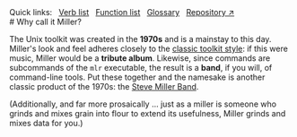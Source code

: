 <!---  PLEASE DO NOT EDIT DIRECTLY. EDIT THE .md.in FILE PLEASE. --->
<div>
<span class="quicklinks">
Quick links:
&nbsp;
<a class="quicklink" href="../reference-verbs/index.html">Verb list</a>
&nbsp;
<a class="quicklink" href="../reference-dsl-builtin-functions/index.html">Function list</a>
&nbsp;
<a class="quicklink" href="../glossary/index.html">Glossary</a>
&nbsp;
<a class="quicklink" href="https://github.com/johnkerl/miller" target="_blank">Repository ↗</a>
</span>
</div>
# Why call it Miller?

The Unix toolkit was created in the **1970s** and is a mainstay to this day.  Miller's look and feel adheres closely to the [classic toolkit style](http://en.wikipedia.org/wiki/Unix_philosophy): if this were music, Miller would be a **tribute album**. Likewise, since commands are subcommands of the `mlr` executable, the result is a **band**, if you will, of command-line tools. Put these together and the namesake is another classic product of the 1970s: the [Steve Miller Band](http://en.wikipedia.org/wiki/Steve%5fMiller%5fBand).

(Additionally, and far more prosaically ... just as a miller is someone who grinds and mixes grain into flour to extend its usefulness, Miller grinds and mixes data for you.)
